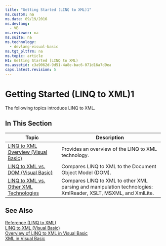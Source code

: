 ```yaml
---
title: "Getting Started (LINQ to XML)1"
ms.custom: na
ms.date: 09/19/2016
ms.devlang: 
  - VB
ms.reviewer: na
ms.suite: na
ms.technology: 
  - devlang-visual-basic
ms.tgt_pltfrm: na
ms.topic: article
H1: Getting Started (LINQ to XML)
ms.assetid: c3a9062d-9d51-4a8e-bac6-071d16a7d9ea
caps.latest.revision: 5
---
```

# Getting Started (LINQ to XML)1
The following topics introduce LINQ to XML.  
  
## In This Section  
  
|Topic|Description|  
|-----------|-----------------|  
|[LINQ to XML Overview (Visual Basic)](../Topic/LINQ%20to%20XML%20Overview%20\(Visual%20Basic\).md)|Provides an overview of the LINQ to XML technology.|  
|[LINQ to XML vs. DOM (Visual Basic)](../vs140/LINQ-to-XML-vs.-DOM--Visual-Basic-.md)|Compares LINQ to XML to the Document Object Model (DOM).|  
|[LINQ to XML vs. Other XML Technologies](../Topic/LINQ%20to%20XML%20vs.%20Other%20XML%20Technologies2.md)|Compares LINQ to XML to other XML parsing and manipulation technologies: XmlReader, XSLT, MSXML, and XmlLite.|  
  
## See Also  
 [Reference (LINQ to XML)](../vs140/Reference--LINQ-to-XML-3.md)   
 [LINQ to XML (Visual Basic)](../Topic/LINQ%20to%20XML%20\(Visual%20Basic\).md)   
 [Overview of LINQ to XML in Visual Basic](../Topic/Overview%20of%20LINQ%20to%20XML%20in%20Visual%20Basic.md)   
 [XML in Visual Basic](../Topic/XML%20in%20Visual%20Basic.md)